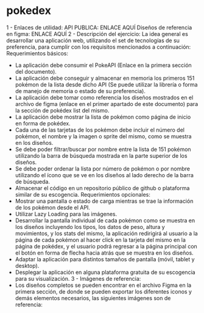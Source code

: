 # pokedex
1 - Enlaces de utilidad:
API PUBLICA: ENLACE AQUÍ
Diseños de referencia en figma: ENLACE AQUÍ
2 - Descripción del ejercicio:
La idea general es desarrollar una aplicación web, utilizando el set de tecnologías de su
preferencia, para cumplir con los requisitos mencionados a continuación:
Requerimientos básicos:
- La aplicación debe consumir el PokeAPI (Enlace en la primera sección del documento).
- La aplicación debe conseguir y almacenar en memoria los primeros 151 pokémon de la
lista desde dicho API (Se puede utilizar la librería o forma de manejo de memoria o
estado de su preferencia).
- La aplicación debe tomar como referencia los diseños mostrados en el archivo de figma
(enlace en el primer apartado de este documento) para la sección de pokédex list del
mismo.
- La aplicación debe mostrar la lista de pokémon como página de inicio en forma de
pokédex.
- Cada una de las tarjetas de los pokémon debe incluir el número del pokémon, el
nombre y la imagen o sprite del mismo, como se muestra en los diseños.
- Se debe poder filtrar/buscar por nombre entre la lista de 151 pokémon utilizando la
barra de búsqueda mostrada en la parte superior de los diseños.
- Se debe poder ordenar la lista por número de pokémon o por nombre utilizando el ícono
que se ve en los diseños al lado derecho de la barra de búsqueda.
- Almacenar el código en un repositorio público de github o plataforma similar de su
escogencia.
Requerimientos opcionales:
- Mostrar una pantalla o estado de carga mientras se trae la información de los pokémon
desde el API.
- Utilizar Lazy Loading para las imágenes.
- Desarrollar la pantalla individual de cada pokémon como se muestra en los diseños
incluyendo los tipos, los datos de peso, altura y movimientos, y los stats del mismo, la
aplicación redirigirá al usuario a la página de cada pokémon al hacer click en la tarjeta
del mismo en la página de pokédex, y el usuario podrá regresar a la página principal
con el botón en forma de flecha hacia atrás que se muestra en los diseños.
- Adaptar la aplicación para distintos tamaños de pantalla (móvil, tablet y desktop).
- Desplegar la aplicación en alguna plataforma gratuita de su escogencia para su
visualización.
3 - Imágenes de referencia:
- Los diseños completos se pueden encontrar en el archivo Figma en la primera sección,
de donde se pueden exportar los diferentes iconos y demás elementos necesarios, las
siguientes imágenes son de referencia:
